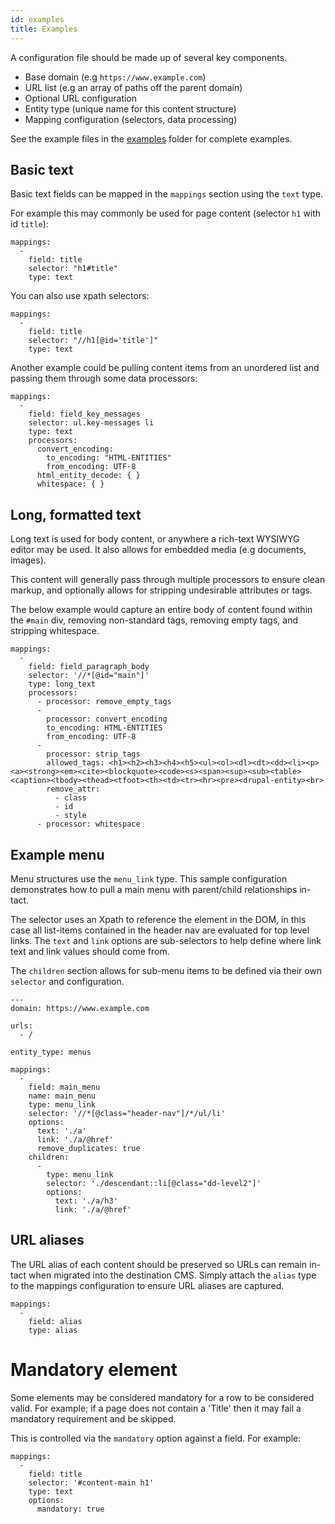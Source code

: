 ```yaml
---
id: examples
title: Examples
---
```


A configuration file should be made up of several key components.
- Base domain (e.g `https://www.example.com`)
- URL list (e.g an array of paths off the parent domain)
- Optional URL configuration
- Entity type (unique name for this content structure)
- Mapping configuration (selectors, data processing)

See the example files in the [examples](https://github.com/salsadigitalauorg/merlin-framework/tree/develop/examples) folder for complete examples.

## Basic text

Basic text fields can be mapped in the `mappings` section using the `text` type.

For example this may commonly be used for page content (selector `h1` with id `title`):

```
mappings:
  -
    field: title
    selector: "h1#title"
    type: text
```

You can also use xpath selectors:

```
mappings:
  -
    field: title
    selector: "//h1[@id='title']"
    type: text
```

Another example could be pulling content items from an unordered list and passing them through some data processors:
```
mappings:
  -
    field: field_key_messages
    selector: ul.key-messages li
    type: text
    processors:
      convert_encoding:
        to_encoding: "HTML-ENTITIES"
        from_encoding: UTF-8
      html_entity_decode: { }
      whitespace: { }
```


## Long, formatted text

Long text is used for body content, or anywhere a rich-text WYSIWYG editor may be used. It also allows for embedded media (e.g documents, images).

This content will generally pass through multiple processors to ensure clean markup, and optionally allows for stripping undesirable attributes or tags.

The below example would capture an entire body of content found within the `#main` div, removing non-standard tags, removing empty tags, and stripping whitespace.

```
mappings:
  -
    field: field_paragraph_body
    selector: '//*[@id="main"]'
    type: long_text
    processors:
      - processor: remove_empty_tags
      -
        processor: convert_encoding
        to_encoding: HTML-ENTITIES
        from_encoding: UTF-8
      -
        processor: strip_tags
        allowed_tags: <h1><h2><h3><h4><h5><ul><ol><dl><dt><dd><li><p><a><strong><em><cite><blockquote><code><s><span><sup><sub><table><caption><tbody><thead><tfoot><th><td><tr><hr><pre><drupal-entity><br>
        remove_attr:
          - class
          - id
          - style
      - processor: whitespace
```


## Example menu

Menu structures use the `menu_link` type. This sample configuration demonstrates how to pull a main menu with parent/child relationships in-tact.

The selector uses an Xpath to reference the element in the DOM, in this case all list-items contained in the header nav are evaluated for top level links. The `text` and `link` options are sub-selectors to help define where link text and link values should come from.

The `children` section allows for sub-menu items to be defined via their own `selector` and configuration.

```
---
domain: https://www.example.com

urls:
  - /

entity_type: menus

mappings:
  -
    field: main_menu
    name: main_menu
    type: menu_link
    selector: '//*[@class="header-nav"]/*/ul/li'
    options:
      text: './a'
      link: './a/@href'
      remove_duplicates: true
    children:
      -
        type: menu_link
        selector: './descendant::li[@class="dd-level2"]'
        options:
          text: './a/h3'
          link: './a/@href'
```


## URL aliases

The URL alias of each content should be preserved so URLs can remain in-tact when migrated into the destination CMS. Simply attach the `alias` type to the mappings configuration to ensure URL aliases are captured.

```
mappings:
  -
    field: alias
    type: alias
```


# Mandatory element

Some elements may be considered mandatory for a row to be considered valid. For example; if a page does not contain a 'Title' then it may fail a mandatory requirement and be skipped.

This is controlled via the `mandatory` option against a field. For example:

```
mappings:
  -
    field: title
    selector: '#content-main h1'
    type: text
    options:
      mandatory: true
```
